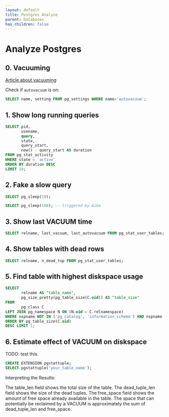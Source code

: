 ```yaml
---
layout: default
title: Postgres Analyze
parent: Databases
has_children: false
---
```


# Analyze Postgres

## 0. Vacuuming

[Article about vacuuming](https://www.datadoghq.com/blog/postgresql-vacuum-monitoring/)

Check if `autovacuum` is on:

```sql
SELECT name, setting FROM pg_settings WHERE name='autovacuum';
```

## 1. Show long running queries

```sql
SELECT pid,
       usename,
       query,
       state,
       query_start,
       now() - query_start AS duration
FROM pg_stat_activity
WHERE state = 'active'
ORDER BY duration DESC
LIMIT 10;
```

## 2. Fake a slow query

```sql
SELECT pg_sleep(10);

SELECT pg_sleep(100); -- triggered by Aike
```

## 3. Show last VACUUM time

```sql
SELECT relname, last_vacuum, last_autovacuum FROM pg_stat_user_tables;
```

## 4. Show tables with dead rows

```sql
SELECT relname, n_dead_tup FROM pg_stat_user_tables;
```

## 5. Find table with highest diskspace usage

```sql
SELECT
       relname AS "table_name",
       pg_size_pretty(pg_table_size(C.oid)) AS "table_size"
FROM
       pg_class C
LEFT JOIN pg_namespace N ON (N.oid = C.relnamespace)
WHERE nspname NOT IN ('pg_catalog', 'information_schema') AND nspname !~ '^pg_toast' AND relkind IN ('r')
ORDER BY pg_table_size(C.oid)
DESC LIMIT 1;
```

## 6. Estimate effect of VACUUM on diskspace

TODO: test this.

```sql
CREATE EXTENSION pgstattuple;
SELECT pgstattuple('your_table_name');
```

Interpreting the Results:

The table_len field shows the total size of the table.
The dead_tuple_len field shows the size of the dead tuples.
The free_space field shows the amount of free space already available in the table.
The space that can potentially be reclaimed by a VACUUM is approximately the sum of dead_tuple_len and free_space.
